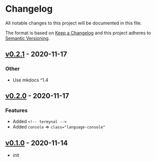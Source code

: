 # Changelog

All notable changes to this project will be documented in this file.

The format is based on [Keep a Changelog](http://keepachangelog.com/en/1.0.0/)
and this project adheres to [Semantic Versioning](http://semver.org/spec/v2.0.0.html).

## [v0.2.1](https://github.com/daxartio/termynal/releases/tag/v0.2.1) - 2020-11-17

### Other

- Use mkdocs ^1.4

## [v0.2.0](https://github.com/daxartio/termynal/releases/tag/v0.2.0) - 2020-11-17

### Features

- Added `<!-- termynal -->`
- Added `console` => `class="language-console"`

## [v0.1.0](https://github.com/daxartio/termynal/releases/tag/v0.1.0) - 2020-11-14

- init
